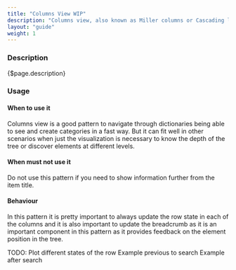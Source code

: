 ```yaml
---
title: "Columns View WIP"
description: "Columns view, also known as Miller columns or Cascading list, is a visualization type that allows to move faster in a tree view seeing several depth levels at same time."
layout: "guide"
weight: 1
---
```


### Description

{$page.description}

### Usage

#### When to use it

Columns view is a good pattern to navigate through dictionaries being able to see and create categories in a fast way. But it can fit well in other scenarios when just the visualization is necessary to know the depth of the tree or discover elements at different levels.

#### When must not use it

Do not use this pattern if you need to show information further from the item title.

#### Behaviour

In this pattern it is pretty important to always update the row state in each of the columns and it is also important to update the breadcrumb as it is an important component in this pattern as it provides feedback on the element position in the tree.


TODO:
Plot different states of the row
Example previous to search
Example after search